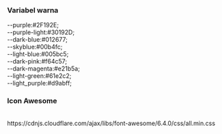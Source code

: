 <h3>Variabel warna</h3>
<p>
    --purple:#2F192E;<br>
    --purple-light:#30192D;<br>
    --dark-blue:#012677;<br>
    --skyblue:#00b4fc;<br>
    --light-blue:#005bc5;<br>
    --dark-pink:#f64c57;<br>
    --dark-magenta:#e21b5a;<br>
    --light-green:#61e2c2;<br>
    --light_purple:#d9abff;<br>
</p>
<h3>Icon Awesome</h3>
<br>
https://cdnjs.cloudflare.com/ajax/libs/font-awesome/6.4.0/css/all.min.css